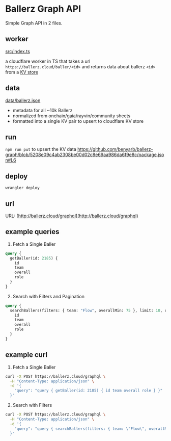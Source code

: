# Ballerz Graph API

Simple Graph API in 2 files.


## worker
[src/index.ts](https://github.com/benyarb/ballerz-graph/blob/main/src/index.ts)

a cloudflare worker in TS that takes a url `https://ballerz.cloud/baller/<id>` and returns data about ballerz `<id>` from a [KV store](https://developers.cloudflare.com/kv/)

## data
[data/ballerz.json](https://github.com/benyarb/ballerz-graph/blob/main/data/ballerz.json)

- metadata for all ~10k Ballerz
- normalized from onchain/gaia/rayvin/community sheets
- formatted into a single KV pair to upsert to cloudflare KV store

## run 
`npm run put` to upsert the KV data
https://github.com/benyarb/ballerz-graph/blob/5208e09c4ab2308be00d02c8e69aa986da6f9e8c/package.json#L6

## deploy
`wrangler deploy`

## url
URL: [http://ballerz.cloud/graphql](http://ballerz.cloud/graphql)

## example queries

1. Fetch a Single Baller
```graphql
query {
  getBaller(id: 2185) {
    id
    team
    overall
    role
  }
}
```

2. Search with Filters and Pagination
```graphql
query {
  searchBallers(filters: { team: "Flow", overallMin: 75 }, limit: 10, offset: 0) {
    id
    team
    overall
    role
  }
}
```


## example curl

1. Fetch a Single Baller
```bash
curl -X POST https://ballerz.cloud/graphql \
  -H "Content-Type: application/json" \
  -d '{
    "query": "query { getBaller(id: 2185) { id team overall role } }"
  }'
```

2. Search with Filters
```bash
curl -X POST https://ballerz.cloud/graphql \
  -H "Content-Type: application/json" \
  -d '{
    "query": "query { searchBallers(filters: { team: \"Flow\", overallMin: 75 }, limit: 10, offset: 0) { id team overall role } }"
  }'
```
